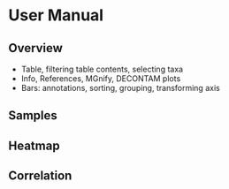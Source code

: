 # User Manual

## Overview
- Table, filtering table contents, selecting taxa
- Info, References, MGnify, DECONTAM plots
- Bars: annotations, sorting, grouping, transforming axis

## Samples

## Heatmap

## Correlation
